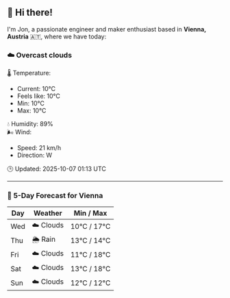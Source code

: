 ## 👋 Hi there!

I'm Jon, a passionate engineer and maker enthusiast based in **Vienna, Austria** 🇦🇹, where we have today:

### ☁️ Overcast clouds 

🌡️ Temperature: 
* Current: 10°C
* Feels like: 10°C
* Min: 10°C 
* Max: 10°C  

💧 Humidity: 89%  
🌬️ Wind: 
* Speed: 21 km/h 
* Direction: W  

🕒 Updated: 2025-10-07 01:13 UTC

---

### 📅 5-Day Forecast for Vienna

| Day | Weather | Min / Max |
|-----|---------|------------|
| Wed | ☁️ Clouds | 10°C / 17°C |
| Thu | 🌦️ Rain | 13°C / 14°C |
| Fri | ☁️ Clouds | 11°C / 18°C |
| Sat | ☁️ Clouds | 13°C / 18°C |
| Sun | ☁️ Clouds | 12°C / 12°C |
